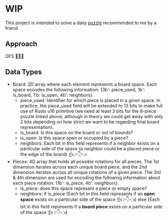 # WIP

This project is intended to solve a daily [puzzle](https://www.amazon.com/DragonFjord-Puzzle-Day-Original-Challenges/dp/B09BHV12QF) recommended to me by a friend

## Approach

DFS 🌳🕵️‍♀️

## Data Types
- Board: 2D array where each element represents a board space.  Each space encodes the following information: {3b': piece_used, 1b': is_board, 1'b: is_open, 4b': neighbors}.  
    - piece_used: Identifier for which piece is placed in a given space.  In practice, the piece_used field will be extended to 13 bits to make full use of Rusts u16 primitive (we need at least 3 bits for the 8-piece puzzle linked above; although in theory we could get away with only 2 bits depending on how strict we want to be regarding final board representation).
    - is_board: Is this space on the board or out of bounds?
    - is_open: Is this space open or occupied by a piece?
    - neighbors: Each bit in this field represents if a neighbor exists on a particular side of the space (a neighbor could be a placed piece or the edge of the board)  ☝️👉👇👈
- Pieces: 4D array that holds all possible rotations for all pieces.  The 1st dimension iterates across each unique board piece, and the 2nd dimension iterates across all unique rotations of a given piece.  The 3rd & 4th dimension are used for encoding the following information about each piece rotation: {1b': is_piece, 4b': neighbors}.
    - is_piece: does this space represent a piece or empty space?
    - neighbors: if is_piece {Each bit in this field represents if an **open space** exists on a particular side of the space ☝️👉👇👈} else {Each bit in this field represents if a **board piece** exists on a particular side of the space ☝️👉👇👈}
